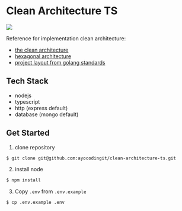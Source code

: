 # Clean Architecture TS

<a href="https://codeclimate.com/github/ayocodingit/clean-architecture-ts/maintainability"><img src="https://api.codeclimate.com/v1/badges/386d765f6f1aa1b4a4c8/maintainability" /></a>

Reference for implementation clean architecture:

-   [the clean architecture](https://blog.cleancoder.com/uncle-bob/2012/08/13/the-clean-architecture.html)
-   [hexagonal architecture](https://medium.com/ssense-tech/hexagonal-architecture-there-are-always-two-sides-to-every-story-bc0780ed7d9c)
-   [project layout from golang standards](https://github.com/golang-standards/project-layout)

## Tech Stack

-   nodejs
-   typescript
-   http (express default)
-   database (mongo default)

## Get Started

1. clone repository

```bash
$ git clone git@github.com:ayocodingit/clean-architecture-ts.git
```

2. install node

```bash
$ npm install
```

3. Copy `.env` from `.env.example`

```bash
$ cp .env.example .env
```
